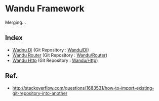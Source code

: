 Wandu Framework
===

Merging...

## Index

- [Wadnu DI](src/Wandu/DI) (Git Repository : [Wandu/DI](https://github.com/Wandu/DI))
- [Wandu Router](src/Wandu/Router) (Git Repository : [Wandu/Router](https://github.com/Wandu/Router))
- [Wandu Http](src/Wandu/Http) (Git Repository : [Wandu/Http](https://github.com/Wandu/Http))

## Ref.

- http://stackoverflow.com/questions/1683531/how-to-import-existing-git-repository-into-another
